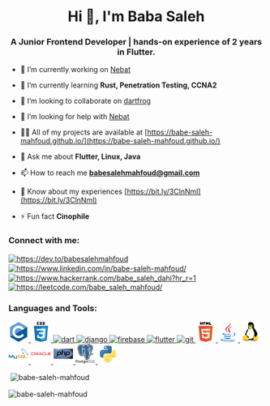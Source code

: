<h1 align="center">Hi 👋, I'm Baba Saleh</h1>
<h3 align="center">A Junior Frontend Developer | hands-on experience of 2 years in Flutter.</h3>

- 🔭 I’m currently working on [Nebat](https://github.com/babe-saleh-mahfoud/Nebat)

- 🌱 I’m currently learning **Rust, Penetration Testing, CCNA2**

- 👯 I’m looking to collaborate on [dartfrog](https://github.com/VeryGoodOpenSource/dart_frog)

- 🤝 I’m looking for help with [Nebat](https://github.com/babe-saleh-mahfoud/Nebat)

- 👨‍💻 All of my projects are available at [https://babe-saleh-mahfoud.github.io/](https://babe-saleh-mahfoud.github.io/)

- 💬 Ask me about **Flutter, Linux, Java**

- 📫 How to reach me **babesalehmahfoud@gmail.com**

- 📄 Know about my experiences [https://bit.ly/3ClnNml](https://bit.ly/3ClnNml)

- ⚡ Fun fact **Cinophile**

<h3 align="left">Connect with me:</h3>
<p align="left">
<a href="https://dev.to/https://dev.to/babesalehmahfoud" target="blank"><img align="center" src="https://raw.githubusercontent.com/rahuldkjain/github-profile-readme-generator/master/src/images/icons/Social/devto.svg" alt="https://dev.to/babesalehmahfoud" height="30" width="40" /></a>
<a href="https://linkedin.com/in/https://www.linkedin.com/in/babe-saleh-mahfoud/" target="blank"><img align="center" src="https://raw.githubusercontent.com/rahuldkjain/github-profile-readme-generator/master/src/images/icons/Social/linked-in-alt.svg" alt="https://www.linkedin.com/in/babe-saleh-mahfoud/" height="30" width="40" /></a>
<a href="https://www.hackerrank.com/https://www.hackerrank.com/babe_saleh_dahi?hr_r=1" target="blank"><img align="center" src="https://raw.githubusercontent.com/rahuldkjain/github-profile-readme-generator/master/src/images/icons/Social/hackerrank.svg" alt="https://www.hackerrank.com/babe_saleh_dahi?hr_r=1" height="30" width="40" /></a>
<a href="https://www.leetcode.com/https://leetcode.com/babe_saleh_mahfoud/" target="blank"><img align="center" src="https://raw.githubusercontent.com/rahuldkjain/github-profile-readme-generator/master/src/images/icons/Social/leet-code.svg" alt="https://leetcode.com/babe_saleh_mahfoud/" height="30" width="40" /></a>
</p>

<h3 align="left">Languages and Tools:</h3>
<p align="left"> <a href="https://www.cprogramming.com/" target="_blank" rel="noreferrer"> <img src="https://raw.githubusercontent.com/devicons/devicon/master/icons/c/c-original.svg" alt="c" width="40" height="40"/> </a> <a href="https://www.w3schools.com/css/" target="_blank" rel="noreferrer"> <img src="https://raw.githubusercontent.com/devicons/devicon/master/icons/css3/css3-original-wordmark.svg" alt="css3" width="40" height="40"/> </a> <a href="https://dart.dev" target="_blank" rel="noreferrer"> <img src="https://www.vectorlogo.zone/logos/dartlang/dartlang-icon.svg" alt="dart" width="40" height="40"/> </a> <a href="https://www.djangoproject.com/" target="_blank" rel="noreferrer"> <img src="https://cdn.worldvectorlogo.com/logos/django.svg" alt="django" width="40" height="40"/> </a> <a href="https://firebase.google.com/" target="_blank" rel="noreferrer"> <img src="https://www.vectorlogo.zone/logos/firebase/firebase-icon.svg" alt="firebase" width="40" height="40"/> </a> <a href="https://flutter.dev" target="_blank" rel="noreferrer"> <img src="https://www.vectorlogo.zone/logos/flutterio/flutterio-icon.svg" alt="flutter" width="40" height="40"/> </a> <a href="https://git-scm.com/" target="_blank" rel="noreferrer"> <img src="https://www.vectorlogo.zone/logos/git-scm/git-scm-icon.svg" alt="git" width="40" height="40"/> </a> <a href="https://www.w3.org/html/" target="_blank" rel="noreferrer"> <img src="https://raw.githubusercontent.com/devicons/devicon/master/icons/html5/html5-original-wordmark.svg" alt="html5" width="40" height="40"/> </a> <a href="https://www.java.com" target="_blank" rel="noreferrer"> <img src="https://raw.githubusercontent.com/devicons/devicon/master/icons/java/java-original.svg" alt="java" width="40" height="40"/> </a> <a href="https://www.linux.org/" target="_blank" rel="noreferrer"> <img src="https://raw.githubusercontent.com/devicons/devicon/master/icons/linux/linux-original.svg" alt="linux" width="40" height="40"/> </a> <a href="https://www.mysql.com/" target="_blank" rel="noreferrer"> <img src="https://raw.githubusercontent.com/devicons/devicon/master/icons/mysql/mysql-original-wordmark.svg" alt="mysql" width="40" height="40"/> </a> <a href="https://www.oracle.com/" target="_blank" rel="noreferrer"> <img src="https://raw.githubusercontent.com/devicons/devicon/master/icons/oracle/oracle-original.svg" alt="oracle" width="40" height="40"/> </a> <a href="https://www.php.net" target="_blank" rel="noreferrer"> <img src="https://raw.githubusercontent.com/devicons/devicon/master/icons/php/php-original.svg" alt="php" width="40" height="40"/> </a> <a href="https://www.postgresql.org" target="_blank" rel="noreferrer"> <img src="https://raw.githubusercontent.com/devicons/devicon/master/icons/postgresql/postgresql-original-wordmark.svg" alt="postgresql" width="40" height="40"/> </a> <a href="https://www.python.org" target="_blank" rel="noreferrer"> <img src="https://raw.githubusercontent.com/devicons/devicon/master/icons/python/python-original.svg" alt="python" width="40" height="40"/> </a> </p>

<p>&nbsp;<img align="center" src="https://github-readme-stats.vercel.app/api?username=babe-saleh-mahfoud&show_icons=true&locale=en" alt="babe-saleh-mahfoud" /></p>

<p><img align="center" src="https://github-readme-streak-stats.herokuapp.com/?user=babe-saleh-mahfoud&" alt="babe-saleh-mahfoud" /></p>
